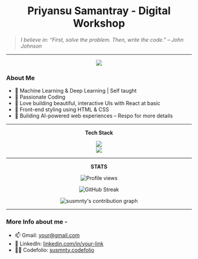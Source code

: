 <h1 align="center"> Priyansu Samantray - Digital Workshop </h1>

  > _I believe in: _“First, solve the problem. Then, write the code.”_ – John Johnson_

---

<p align="center">
  <img src="https://readme-typing-svg.demolab.com?font=Fira+Code&weight=500&pause=1000&color=00CFFF&center=true&vCenter=true&width=435&lines=Basic+Coder+in+Python;AI%2FML+Engineer;Basic+Frontend+Developer" />
</p>

### About Me 

- 🧬 Machine Learning & Deep Learning | Self taught  
- 🔁 Passionate Coding  
- 🧠 Love building beautiful, interactive UIs with React at basic  
- 🎨 Front-end styling using HTML & CSS  
- 🚀 Building AI-powered web experiences – Respo for more details  

---

<p align="center"><b>Tech Stack</b></p>
<div align="center">
  <img src="https://skillicons.dev/icons?i=python,html,css,java" />
</div>
<div align="center">
  <img src="https://skillicons.dev/icons?i=github,docker,vscode,tensorflow,git" />
</div>

---

<p align="center"><b>STATS</b></p>

<p align="center">
  <img src="https://komarev.com/ghpvc/?username=susmnty&style=flat-square&color=brightgreen" alt="Profile views" />
</p>

<div align="center">
  <img src="https://streak-stats.demolab.com?user=susmnty&theme=tokyonight&hide_border=true" alt="GitHub Streak"/>
</div>

<!-- GitHub Contribution Graph -->
<p align="center">
  <img src="https://activity-graph.vercel.app/graph?username=susmnty&theme=react&area=true&hide_border=true&custom_title=Contribution%20Graph" alt="susmnty's contribution graph" />
</p>

---

### More Info about me -

- 📫 Gmail: [your@gmail.com](mailto:spkusmnty@gmail.com)
- 💼 LinkedIn: [linkedin.com/in/your-link](https://www.linkedin.com/in/priyansu12/)
- 👨‍💻 Codefolio: [susmnty.codefolio](https://codolio.com/profile/sonusmnty) 
